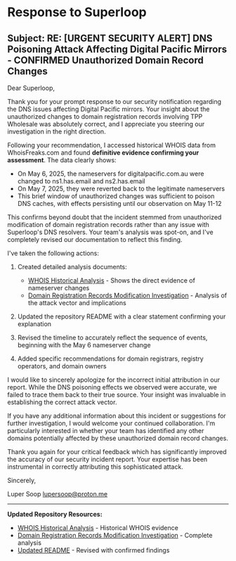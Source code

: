 # Response to Superloop

## Subject: RE: [URGENT SECURITY ALERT] DNS Poisoning Attack Affecting Digital Pacific Mirrors - CONFIRMED Unauthorized Domain Record Changes

Dear Superloop,

Thank you for your prompt response to our security notification regarding the DNS issues affecting Digital Pacific mirrors. Your insight about the unauthorized changes to domain registration records involving TPP Wholesale was absolutely correct, and I appreciate you steering our investigation in the right direction.

Following your recommendation, I accessed historical WHOIS data from WhoisFreaks.com and found **definitive evidence confirming your assessment**. The data clearly shows:

- On May 6, 2025, the nameservers for digitalpacific.com.au were changed to ns1.has.email and ns2.has.email
- On May 7, 2025, they were reverted back to the legitimate nameservers
- This brief window of unauthorized changes was sufficient to poison DNS caches, with effects persisting until our observation on May 11-12

This confirms beyond doubt that the incident stemmed from unauthorized modification of domain registration records rather than any issue with Superloop's DNS resolvers. Your team's analysis was spot-on, and I've completely revised our documentation to reflect this finding.

I've taken the following actions:

1. Created detailed analysis documents:

   - [WHOIS Historical Analysis](https://github.com/lupersoop/2025-05-13-dns-poisoning-digitalpacific.com.au/blob/master/docs/whois-historical-analysis.md) - Shows the direct evidence of nameserver changes
   - [Domain Registration Records Modification Investigation](https://github.com/lupersoop/2025-05-13-dns-poisoning-digitalpacific.com.au/blob/master/docs/registrar-compromise-investigation.md) - Analysis of the attack vector and implications

2. Updated the repository README with a clear statement confirming your explanation

3. Revised the timeline to accurately reflect the sequence of events, beginning with the May 6 nameserver change

4. Added specific recommendations for domain registrars, registry operators, and domain owners

I would like to sincerely apologize for the incorrect initial attribution in our report. While the DNS poisoning effects we observed were accurate, we failed to trace them back to their true source. Your insight was invaluable in establishing the correct attack vector.

If you have any additional information about this incident or suggestions for further investigation, I would welcome your continued collaboration. I'm particularly interested in whether your team has identified any other domains potentially affected by these unauthorized domain record changes.

Thank you again for your critical feedback which has significantly improved the accuracy of our security incident report. Your expertise has been instrumental in correctly attributing this sophisticated attack.

Sincerely,

Luper Soop
lupersoop@proton.me

---

**Updated Repository Resources:**

- [WHOIS Historical Analysis](https://github.com/lupersoop/2025-05-13-dns-poisoning-digitalpacific.com.au/blob/master/docs/whois-historical-analysis.md) - Historical WHOIS evidence
- [Domain Registration Records Modification Investigation](https://github.com/lupersoop/2025-05-13-dns-poisoning-digitalpacific.com.au/blob/master/docs/registrar-compromise-investigation.md) - Complete analysis
- [Updated README](https://github.com/lupersoop/2025-05-13-dns-poisoning-digitalpacific.com.au/blob/master/README.md) - Revised with confirmed findings

